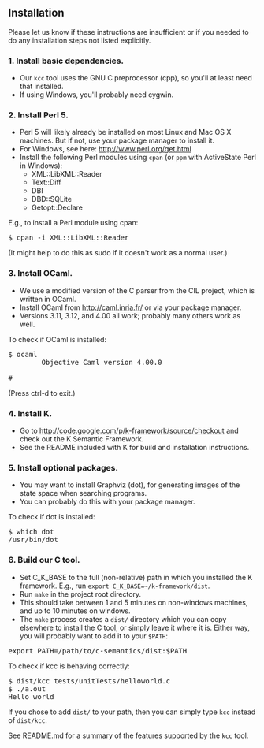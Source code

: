 ## Installation

Please let us know if these instructions are insufficient or if you needed to
do any installation steps not listed explicitly.

### 1. Install basic dependencies.
- Our `kcc` tool uses the GNU C preprocessor (cpp), so you'll at least
  need that installed. 
- If using Windows, you'll probably need cygwin.

### 2. Install Perl 5.
- Perl 5 will likely already be installed on most Linux and Mac OS X machines.
  But if not, use your package manager to install it.
- For Windows, see here: http://www.perl.org/get.html
- Install the following Perl modules using `cpan` (or `ppm` with ActiveState
  Perl in Windows):
    - XML::LibXML::Reader
    - Text::Diff
    - DBI
    - DBD::SQLite
    - Getopt::Declare

E.g., to install a Perl module using cpan:
<pre>
$ cpan -i XML::LibXML::Reader
</pre>

(It might help to do this as sudo if it doesn't work as a normal user.)

### 3. Install OCaml.
- We use a modified version of the C parser from the CIL project, which is
  written in OCaml.
- Install OCaml from http://caml.inria.fr/ or via your package manager.
- Versions 3.11, 3.12, and 4.00 all work; probably many others work as well.

To check if OCaml is installed:
<pre>
$ ocaml
        Objective Caml version 4.00.0

# 
</pre>

(Press ctrl-d to exit.)

### 4. Install K.
- Go to http://code.google.com/p/k-framework/source/checkout and check out the
  K Semantic Framework.
- See the README included with K for build and installation instructions.

### 5. Install optional packages.
- You may want to install Graphviz (dot), for generating images of the state
  space when searching programs.
- You can probably do this with your package manager.
      
To check if dot is installed:
<pre>
$ which dot
/usr/bin/dot
</pre>

### 6. Build our C tool.
- Set C_K_BASE to the full (non-relative) path in which you installed the K
  framework. E.g., run `export C_K_BASE=~/k-framework/dist`.
- Run `make` in the project root directory.
- This should take between 1 and 5 minutes on non-windows machines, and up to
  10 minutes on windows.
- The `make` process creates a `dist/` directory which you can copy elsewhere
  to install the C tool, or simply leave it where it is. Either way, you will
  probably want to add it to your `$PATH`:
<pre>
export PATH=/path/to/c-semantics/dist:$PATH
</pre>
      
To check if kcc is behaving correctly:
<pre>
$ dist/kcc tests/unitTests/helloworld.c
$ ./a.out 
Hello world
</pre>

If you chose to add `dist/` to your path, then you can simply type `kcc`
instead of `dist/kcc`.

See README.md for a summary of the features supported by the `kcc` tool.

